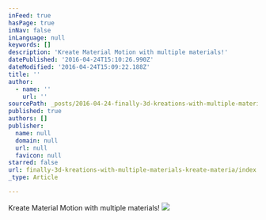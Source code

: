 ```yaml
---
inFeed: true
hasPage: true
inNav: false
inLanguage: null
keywords: []
description: 'Kreate Material Motion with multiple materials!'
datePublished: '2016-04-24T15:10:26.990Z'
dateModified: '2016-04-24T15:09:22.188Z'
title: ''
author:
  - name: ''
    url: ''
sourcePath: _posts/2016-04-24-finally-3d-kreations-with-multiple-materials-kreate-materia.md
published: true
authors: []
publisher:
  name: null
  domain: null
  url: null
  favicon: null
starred: false
url: finally-3d-kreations-with-multiple-materials-kreate-materia/index.html
_type: Article

---
```

Kreate Material Motion with multiple materials!
![](https://s3-us-west-2.amazonaws.com/the-grid-img/p/a77a9bfb0b25959c03b7afcca7b90beee5725d54.jpg)